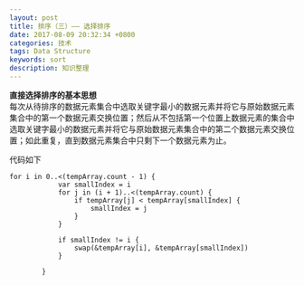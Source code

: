 ```yaml
---
layout: post
title: 排序（三）—— 选择排序
date: 2017-08-09 20:32:34 +0800
categories: 技术
tags: Data Structure
keywords: sort
description: 知识整理
---
```



**直接选择排序的基本思想**  
每次从待排序的数据元素集合中选取关键字最小的数据元素并将它与原始数据元素集合中的第一个数据元素交换位置；然后从不包括第一个位置上数据元素的集合中选取关键字最小的数据元素并将它与原始数据元素集合中的第二个数据元素交换位置；如此重复，直到数据元素集合中只剩下一个数据元素为止。  

代码如下  

```
for i in 0..<(tempArray.count - 1) {
            var smallIndex = i
            for j in (i + 1)..<(tempArray.count) {
                if tempArray[j] < tempArray[smallIndex] {
                    smallIndex = j
                }
            }
            
            if smallIndex != i {
                swap(&tempArray[i], &tempArray[smallIndex])
            }
            
        }
```



